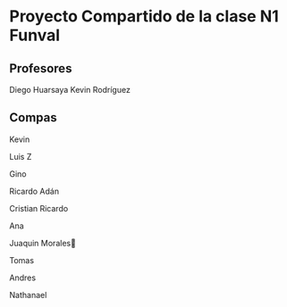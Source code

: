 # Proyecto Compartido de la clase N1 Funval

## Profesores

Diego Huarsaya
Kevin Rodríguez

## Compas

Kevin

Luis Z

Gino

Ricardo Adán

Cristian Ricardo

Ana

Juaquin Morales🤑

Tomas

Andres

Nathanael


